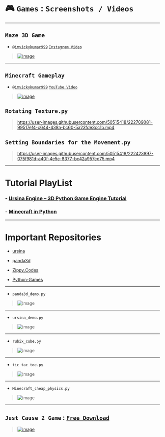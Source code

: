 
# 🎮 `Games` : `Screenshots / Videos` 

-------------------

## `Maze 3D Game`
- [`@imvickykumar999`](https://www.instagram.com/imvickykumar999/) [`Instagram Video`](https://www.instagram.com/p/CppUoLUO_OU/)

> [![image](https://user-images.githubusercontent.com/50515418/224481936-530afe3f-cb02-42d5-af2a-333ab93c36ce.png)](https://youtu.be/bAvgxIyTGRc)

---------------------

## `Minecraft Gameplay`
- [`@imvickykumar999`](https://www.youtube.com/@imvickykumar999) [`YouTube Video`](https://www.youtube.com/watch?v=kZTDaR8o6uo)

> [![image](https://user-images.githubusercontent.com/50515418/224462502-20f2bc7e-b0d1-4af3-bd8c-b433e88d14b6.png)](https://www.youtube.com/watch?v=kZTDaR8o6uo)

## `Rotating Texture.py`

> https://user-images.githubusercontent.com/50515418/222709081-99517ef4-c644-438a-bc60-5a23fde3cc1b.mp4

## `Setting Boundaries for the Movement.py`

> https://user-images.githubusercontent.com/50515418/222423897-075f981d-a40f-4e5c-8377-bc42a957cd75.mp4

----------------------------

# Tutorial PlayList

### - [Ursina Engine – 3D Python Game Engine Tutorial](https://www.youtube.com/watch?v=w2gu9Ah95l0&list=PLgQYnHnDxgtg-I3m01mGc5wfJwqpT9S3i&index=1)

### - [Minecraft in Python](https://www.youtube.com/watch?v=vX4l-qozib8&list=PLmP1LNMzp97pQe1FiGpdOLKeWYfTMZM7n&index=1)

---------------------------------

# Important Repositories 

- [ursina](https://github.com/imvickykumar999/ursina/tree/master/samples)

- [panda3d](https://github.com/imvickykumar999/panda3d/tree/master/samples)

- [Zippy_Codes](https://github.com/imvickykumar999/Zippy_Codes)

- [Python-Games](https://github.com/imvickykumar999/Python-Games)

------------------------

- `panda3d_demo.py`

> ![image](https://user-images.githubusercontent.com/50515418/221864328-138d2036-29f2-4253-835a-09798fd31705.png)

--------------------

- `ursina_demo.py`

> ![image](https://user-images.githubusercontent.com/50515418/221864823-e8afa781-5c2c-4cd0-be10-c0a27a2bb7a4.png)

---------------------

- `rubix_cube.py`

> ![image](https://user-images.githubusercontent.com/50515418/221870549-eb6095b4-198f-45cc-a3a6-fe17894c99f2.png)

----------------

- `tic_tac_toe.py`

> ![image](https://user-images.githubusercontent.com/50515418/221874169-beaec106-aeed-407e-9e71-3da78f497f17.png)

---------------------

- `Minecraft_cheap_physics.py`

> ![image](https://user-images.githubusercontent.com/50515418/221924592-38de7ab9-83e5-4321-8672-49bbf8bdeba8.png)

-----------------------------

## `Just Cause 2 Game` : [`Free Download`](https://drive.google.com/drive/u/1/folders/1Wf_P-342R4OMO7sIQV2AHJET3h4eZe4W)

> [![image](https://user-images.githubusercontent.com/50515418/222048156-a8f4e377-e2c6-46e2-8fa5-e9654049f3ca.png)](https://youtu.be/eOtUhJXLH2Q?t=1598)



